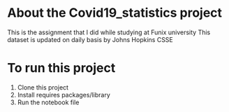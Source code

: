 # About the Covid19_statistics project
This is the assignment that I did while studying at Funix university
This dataset is updated on daily basis by Johns Hopkins CSSE

# To run this project
 1. Clone this project
 2. Install requires packages/library
 3. Run the notebook file
